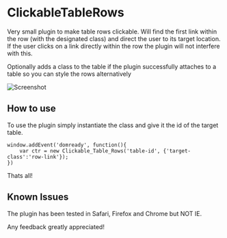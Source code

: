 ClickableTableRows
===========

Very small plugin to make table rows clickable. Will find the first link within the row (with the designated class) and direct the user to its target location. If the user clicks on a link directly within the row the plugin will not interfere with this.

Optionally adds a class to the table if the plugin successfully attaches to a table so you can style the rows alternatively

![Screenshot](http://ninjapenguin.co.uk/blog/wp-content/themes/ninjapenguin/images/np-ban.gif)

How to use
----------

To use the plugin simply instantiate the class and give it the id of the target table.

	window.addEvent('domready', function(){
		var ctr = new Clickable_Table_Rows('table-id', {'target-class':'row-link'});
	})

Thats all!

Known Issues
-----------------

The plugin has been tested in Safari, Firefox and Chrome but NOT IE.

Any feedback greatly appreciated!